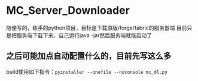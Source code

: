 # MC_Server_Downloader
随便写的，练手的python项目，目标是下载原版/forge/fabric的服务器端
目前只是把服务端下载下来，自己运行java -jar然后服务端就能启动了

## 之后可能加点自动配置什么的，目前先写这么多
build使用如下指令：`pyinstaller --onefile --noconsole mc_dl.py`


